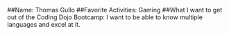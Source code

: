 ##Name:
Thomas Gullo
##Favorite Activities:
Gaming
##What I want to get out of the Coding Dojo Bootcamp:
I want to be able to know multiple languages and excel at it.
